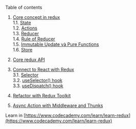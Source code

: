 Table of contents

1. [Core concept in redux](./Lesson01/README.md)\
  1.1. [State](./Lesson01/README.md#state)\
  1.2. [Actions](./Lesson01/README.md#actions)\
  1.3. [Reducer](./Lesson01/README.md#reducer)\
  1.4. [Rule of Reducer](./Lesson01/README.md#rule_of_reducer)\
  1.5. [Immutable Update và Pure Functions](./Lesson01/README.md#immutable_update_and_pure_function)\
  1.6. [Store](./Lesson01/README.md#store)

2. [Core redux API](./Lesson02/README.md)

3. [Connect to React with Redux](./Lesson03/README.md)\
  3.1. [Selector](./Lesson03/README.md/#selector)\
  3.2. [useSelector() hook](./Lesson03/README.md#useSelector)\
  3.3. [useDispatch() hook](./Lesson03/README.md#useDispatch)

4. [Refactor with Redux Toolkit]()

5. [Async Action with Middleware and Thunks]()

Learn in [https://www.codecademy.com/learn/learn-redux](https://www.codecademy.com/learn/learn-redux)
